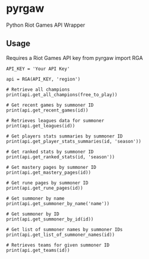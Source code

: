 # pyrgaw

Python Riot Games API Wrapper

## Usage

Requires a Riot Games API key
    from pyrgaw import RGA

    API_KEY = 'Your API Key'

    api = RGA(API_KEY, 'region')

    # Retrieve all champions
    print(api.get_all_champions(free_to_play))

    # Get recent games by summoner ID
    print(api.get_recent_games(id))

    # Retrieves leagues data for summoner
    print(api.get_leagues(id))

    # Get players stats summaries by summoner ID
    print(api.get_player_stats_summaries(id, 'season'))

    # Get ranked stats by summoner ID
    print(api.get_ranked_stats(id, 'season'))

    # Get mastery pages by summoner ID
    print(api.get_mastery_pages(id))

    # Get rune pages by summoner ID
    print(api.get_rune_pages(id))

    # Get summoner by name
    print(api.get_summoner_by_name('name'))

    # Get summoner by ID
    print(api.get_summoner_by_id(id))

    # Get list of summoner names by summoner IDs
    print(api.get_list_of_summoner_names(id))

    # Retrieves teams for given summoner ID
    print(api.get_teams(id))
